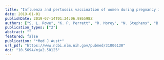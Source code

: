 ```yaml
---
title: "Influenza and pertussis vaccination of women during pregnancy in Victoria, 2015-2017"
date: 2019-01-01
publishDate: 2019-07-14T01:34:06.986598Z
authors: ["S. L. Rowe", "K. P. Perrett", "R. Morey", "N. Stephens", "B. C. Cowie", "T. M. Nolan", "K. Leder", "H. Pitcher", "B. Sutton", "A. C. Cheng"]
publication_types: ["2"]
abstract: ""
featured: false
publication: "*Med J Aust*"
url_pdf: "https://www.ncbi.nlm.nih.gov/pubmed/31006130"
doi: "10.5694/mja2.50125"
---
```


